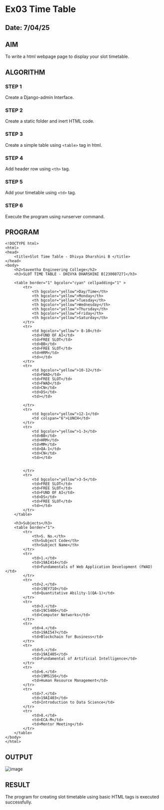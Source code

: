 # Ex03 Time Table
## Date: 7/04/25

## AIM
To write a html webpage page to display your slot timetable.

## ALGORITHM
### STEP 1
Create a Django-admin Interface.

### STEP 2
Create a static folder and inert HTML code.

### STEP 3
Create a simple table using ```<table>``` tag in html.

### STEP 4
Add header row using ```<th>``` tag.

### STEP 5
Add your timetable using ```<td>``` tag.

### STEP 6
Execute the program using runserver command.

## PROGRAM
```
<!DOCTYPE html>
<html>
<head>
    <title>Slot Time Table - Dhivya Dharshini B </title>
</head>
<body>
    <h2>Saveetha Engineering College</h2>
    <h3>SLOT TIME TABLE - DHIVYA DHARSHINI B[23008727]</h3>

    <table border="1" bgcolor="cyan" cellpadding="1" >
        <tr>
            <th bgcolor="yellow">Day/Time</th>
            <th bgcolor="yellow">Monday</th>
            <th bgcolor="yellow">Tuesday</th>
            <th bgcolor="yellow">Wednesday</th>
            <th bgcolor="yellow">Thursday</th>
            <th bgcolor="yellow">Friday</th>
            <th bgcolor="yellow">Saturday</th>
        </tr>
        <tr>
            <td bgcolor="yellow"> 8-10</td>
            <td>FUND OF AI</td>
            <td>FREE SLOT</td>
            <td>BB</td>
            <td>FREE SLOT</td>
            <td>HRM</td>
            <td></td>
        </tr>
        <tr>
            <td bgcolor="yellow">10-12</td>
            <td>FWAD</td>
            <td>FREE SLOT</td>
            <td>FWAD</td>
            <td>CN</td>
            <td>DS</td>
            <td></td>

        </tr>
        <tr>
            <td bgcolor="yellow">12-1</td>
            <td colspan="6">LUNCH</td>
        </tr>
        <tr>
            <td bgcolor="yellow">1-3</td>
            <td>BB</td>
            <td>HRM</td>
            <td>MM</td>
            <td>QA-1</td>
            <td>CN</td>
            <td></td>

 
        </tr>
        <tr>
            <td bgcolor="yellow">3-5</td>
            <td>FREE SLOT</td>
            <td>FREE SLOT</td>
            <td>FUND OF AI</td>
            <td>DS</td>
            <td>FREE SLOT</td>
            <td></td>
        </tr>
    </table>

    <h3>Subjects</h3>
    <table border="1">
        <tr>
            <th>S. No.</th>
            <th>Subject Code</th>
            <th>Subject Name</th>
        </tr>
        <tr>
            <td>1.</td>
            <td>19AI414</td>
            <td>Fundamentals of Web Application Development (FWAD)</td>
        </tr>
        <tr>
            <td>2.</td>
            <td>19EY710</td>
            <td>Quantitative Ability-1(QA-1)</td>
        </tr>
        <tr>
            <td>3.</td>
            <td>19CS406</td>
            <td>Computer Networks</td>
        </tr>
        <tr>
            <td>4.</td>
            <td>19AI547</td>
            <td>Blockchain for Business</td>
        </tr>
        <tr>
            <td>5.</td>
            <td>19AI405</td>
            <td>Fundamental of Artificial Intelligence</td>
        </tr>
        <tr>
            <td>6.</td>
            <td>19MS156</td>
            <td>Human Resource Management</td>
        </tr>
        <tr>
            <td>7.</td>
            <td>19AI403</td>
            <td>Introduction to Data Science</td>
        </tr>
        <tr>
            <td>8.</td>
            <td>ECA-M</td>
            <td>Mentor Meeting</td>
        </tr>
    </table>
</body>
</html>

```

## OUTPUT
![image](https://github.com/user-attachments/assets/b65ee38c-948c-4492-a7a6-e63ce23c9379)


## RESULT
The program for creating slot timetable using basic HTML tags is executed successfully.

